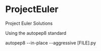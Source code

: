 # ProjectEuler

Project Euler Solutions

Using the autopep8 standard

autopep8 --in-place --aggressive [FILE].py
